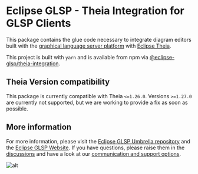 # Eclipse GLSP - Theia Integration for GLSP Clients

This package contains the glue code necessary to integrate diagram editors built with the [graphical language server platform](https://github.com/eclipse-glsp/glsp) with [Eclipse Theia](https://github.com/theia-ide/theia).

This project is built with `yarn` and is available from npm via [@eclipse-glsp/theia-integration](https://www.npmjs.com/package/@eclipse-glsp/theia-integration).

## Theia Version compatibility

This package is currently compatible with Theia `<=1.26.0`. Versions `>=1.27.0` are currently not supported, but we are working to provide a fix as soon as possible.

## More information

For more information, please visit the [Eclipse GLSP Umbrella repository](https://github.com/eclipse-glsp/glsp) and the [Eclipse GLSP Website](https://www.eclipse.org/glsp/).
If you have questions, please raise them in the [discussions](https://github.com/eclipse-glsp/glsp/discussions) and have a look at our [communication and support options](https://www.eclipse.org/glsp/contact/).

![alt](https://www.eclipse.org/glsp/images/diagramanimated.gif)
